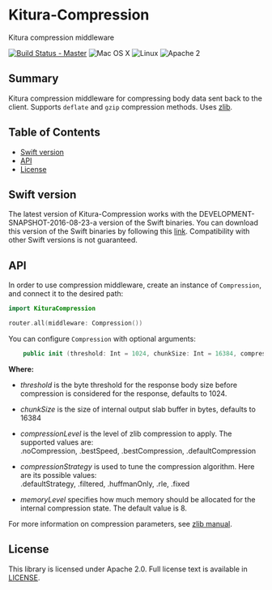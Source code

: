 # Kitura-Compression
Kitura compression middleware

[![Build Status - Master](https://travis-ci.org/IBM-Swift/Kitura.svg?branch=master)](https://travis-ci.org/IBM-Swift/Kitura-Compression)
![Mac OS X](https://img.shields.io/badge/os-Mac%20OS%20X-green.svg?style=flat)
![Linux](https://img.shields.io/badge/os-linux-green.svg?style=flat)
![Apache 2](https://img.shields.io/badge/license-Apache2-blue.svg?style=flat)

## Summary
Kitura compression middleware for compressing body data sent back to the client. Supports `deflate` and `gzip` compression methods. Uses [zlib](http://zlib.net/).


## Table of Contents
* [Swift version](#swift-version)
* [API](#api)
* [License](#license)

## Swift version
The latest version of Kitura-Compression works with the DEVELOPMENT-SNAPSHOT-2016-08-23-a version of the Swift binaries. You can download this version of the Swift binaries by following this [link](https://swift.org/download/). Compatibility with other Swift versions is not guaranteed.


## API
In order to use compression middleware, create an instance of `Compression`, and connect it to the desired path:

```swift
import KituraCompression

router.all(middleware: Compression())
```
You can configure `Compression` with optional arguments:
```swift
    public init (threshold: Int = 1024, chunkSize: Int = 16384, compressionLevel: CompressionLevel = CompressionLevel.defaultCompression, compressionStrategy: CompressionStrategy = CompressionStrategy.defaultStrategy, memoryLevel: Int32 = 8)
```
**Where:**
   - *threshold* is the byte threshold for the response body size before compression is considered for the response, defaults to 1024.

   - *chunkSize* is the size of internal output slab buffer in bytes, defaults to 16384

   - *compressionLevel* is the level of zlib compression to apply. The supported values are:  
   .noCompression, .bestSpeed, .bestCompression, .defaultCompression

   - *compressionStrategy* is used to tune the compression algorithm. Here are its possible values:  
   .defaultStrategy, .filtered, .huffmanOnly, .rle, .fixed
   - *memoryLevel* specifies how much memory should be allocated
   for the internal compression state. The default value is 8.

For more information on compression parameters, see  [zlib manual](http://www.zlib.net/manual.html).



## License
This library is licensed under Apache 2.0. Full license text is available in [LICENSE](LICENSE.txt).

